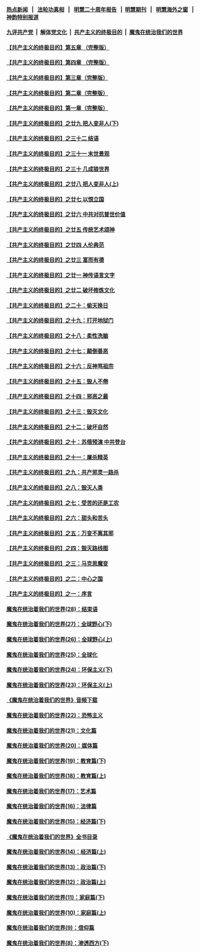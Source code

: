 #### [热点新闻](热点新闻.md?t=08161022) &nbsp;&nbsp;|&nbsp;&nbsp; [法轮功真相](https://github.com/gfw-breaker/truth/blob/master/README.md?t=08161022) &nbsp;&nbsp;|&nbsp;&nbsp; [明慧二十周年报告](https://github.com/gfw-breaker/mh-reports/blob/master/README.md?t=08161022) &nbsp;&nbsp;|&nbsp;&nbsp;[明慧期刊](https://github.com/gfw-breaker/mh-qikan) &nbsp;&nbsp;|&nbsp;&nbsp; [明慧海外之窗](https://github.com/gfw-breaker/mh-news/blob/master/README.md?t=08161022) &nbsp;&nbsp;|&nbsp;&nbsp; [神韵特别报道](https://github.com/gfw-breaker/mh-news/blob/master/shenyun.md?t=08161022) 

#### [九评共产党](../../../../9ping.md/blob/master/README.md?t=08161022) &nbsp;|&nbsp; [解体党文化](../../../../jtdwh.md/blob/master/README.md?t=08161022)  &nbsp;|&nbsp; [共产主义的终极目的](../../../../gczydzjmd.md/blob/master/README.md?t=08161022) &nbsp;|&nbsp; [魔鬼在统治我们的世界](../../../../mgztzwmdsj.md/blob/master/README.md?t=08161022) 

#### [【共产主义的终极目的】第五章 （完整版）](../pages/nsc422/n11428912.md?t=08161022) 

#### [【共产主义的终极目的】第四章 （完整版）](../pages/nsc422/n11428907.md?t=08161022) 

#### [【共产主义的终极目的】第三章（完整版）](../pages/nsc422/n11428848.md?t=08161022) 

#### [【共产主义的终极目的】第二章（完整版）](../pages/nsc422/n11428831.md?t=08161022) 

#### [【共产主义的终极目的】第一章（完整版）](../pages/nsc422/n11417651.md?t=08161022) 

#### [【共产主义的终极目的】之廿九 把人变非人(下)](../pages/nsc422/n11344140.md?t=08161022) 

#### [【共产主义的终极目的】之三十二 结语](../pages/nsc422/n11360535.md?t=08161022) 

#### [【共产主义的终极目的】之三十一 末世景观](../pages/nsc422/n11351129.md?t=08161022) 

#### [【共产主义的终极目的】之三十 几成狼世界](../pages/nsc422/n11348280.md?t=08161022) 

#### [【共产主义的终极目的】之廿八 把人变非人(上)](../pages/nsc422/n11340492.md?t=08161022) 

#### [【共产主义的终极目的】之廿七 以恨立国](../pages/nsc422/n11336944.md?t=08161022) 

#### [【共产主义的终极目的】之廿六 中共对抗普世价值](../pages/nsc422/n11324785.md?t=08161022) 

#### [【共产主义的终极目的】之廿五 传统艺术颂神](../pages/nsc422/n11296396.md?t=08161022) 

#### [【共产主义的终极目的】之廿四 人伦典范](../pages/nsc422/n11296397.md?t=08161022) 

#### [【共产主义的终极目的】之廿三 富而有德](../pages/nsc422/n11283598.md?t=08161022) 

#### [【共产主义的终极目的】之廿一 神传语言文字](../pages/nsc422/n11263265.md?t=08161022) 

#### [【共产主义的终极目的】之廿二 破坏修炼文化](../pages/nsc422/n11245728.md?t=08161022) 

#### [【共产主义的终极目的】之二十：偷天换日](../pages/nsc422/n11238846.md?t=08161022) 

#### [【共产主义的终极目的】之十九：打开地狱门](../pages/nsc422/n11206376.md?t=08161022) 

#### [【共产主义的终极目的】之十八：柔性洗脑](../pages/nsc422/n11199994.md?t=08161022) 

#### [【共产主义的终极目的】之十七：颠倒善恶](../pages/nsc422/n11179782.md?t=08161022) 

#### [【共产主义的终极目的】之十六：反神骂祖宗](../pages/nsc422/n11166798.md?t=08161022) 

#### [【共产主义的终极目的】之十五：毁人不倦](../pages/nsc422/n11166792.md?t=08161022) 

#### [【共产主义的终极目的】之十四：邪恶之最](../pages/nsc422/n11150249.md?t=08161022) 

#### [【共产主义的终极目的】之十三：毁灭文化](../pages/nsc422/n11135227.md?t=08161022) 

#### [【共产主义的终极目的】之十二：破坏自然](../pages/nsc422/n11135214.md?t=08161022) 

#### [【共产主义的终极目的】之十：苏俄预演 中共登台](../pages/nsc422/n11118424.md?t=08161022) 

#### [【共产主义的终极目的】之十一：屠杀精英](../pages/nsc422/n11118442.md?t=08161022) 

#### [【共产主义的终极目的】之九：共产邪灵一路杀](../pages/nsc422/n11114139.md?t=08161022) 

#### [【共产主义的终极目的】之八：毁灭人类](../pages/nsc422/n11108503.md?t=08161022) 

#### [【共产主义的终极目的】之七：受苦的还是工农](../pages/nsc422/n11101809.md?t=08161022) 

#### [【共产主义的终极目的】之六：甜头和苦头](../pages/nsc422/n11096971.md?t=08161022) 

#### [【共产主义的终极目的】之五：万变不离其邪](../pages/nsc422/n11091285.md?t=08161022) 

#### [【共产主义的终极目的】之四：毁灭路线图](../pages/nsc422/n11086284.md?t=08161022) 

#### [【共产主义的终极目的】之三：马克思魔变](../pages/nsc422/n11061941.md?t=08161022) 

#### [【共产主义的终极目的】之二：中心之国](../pages/nsc422/n11047728.md?t=08161022) 

#### [【共产主义的终极目的】之一：序言](../pages/nsc422/n11086077.md?t=08161022) 

#### [魔鬼在统治着我们的世界(28)：结束语](../pages/nsc422/n10936246.md?t=08161022) 

#### [魔鬼在统治着我们的世界(27)：全球野心(下)](../pages/nsc422/n10928319.md?t=08161022) 

#### [魔鬼在统治着我们的世界(26)：全球野心(上)](../pages/nsc422/n10900318.md?t=08161022) 

#### [魔鬼在统治着我们的世界(25)：全球化](../pages/nsc422/n10788205.md?t=08161022) 

#### [魔鬼在统治着我们的世界(24)：环保主义(下)](../pages/nsc422/n10695307.md?t=08161022) 

#### [魔鬼在统治着我们的世界(23)：环保主义(上)](../pages/nsc422/n10688613.md?t=08161022) 

#### [《魔鬼在统治着我们的世界》音频下载](../pages/nsc422/n10635553.md?t=08161022) 

#### [魔鬼在统治着我们的世界(22)：恐怖主义](../pages/nsc422/n10614727.md?t=08161022) 

#### [魔鬼在统治着我们的世界(21)：文化篇](../pages/nsc422/n10597706.md?t=08161022) 

#### [魔鬼在统治着我们的世界(20)：媒体篇](../pages/nsc422/n10586579.md?t=08161022) 

#### [魔鬼在统治着我们的世界(19)：教育篇(下)](../pages/nsc422/n10564808.md?t=08161022) 

#### [魔鬼在统治着我们的世界(18)：教育篇(上)](../pages/nsc422/n10526970.md?t=08161022) 

#### [魔鬼在统治着我们的世界(17)：艺术篇](../pages/nsc422/n10499093.md?t=08161022) 

#### [魔鬼在统治着我们的世界(16)：法律篇](../pages/nsc422/n10485969.md?t=08161022) 

#### [魔鬼在统治着我们的世界(15)：经济篇(下)](../pages/nsc422/n10469975.md?t=08161022) 

#### [《魔鬼在统治着我们的世界》全书目录](../pages/nsc422/n10464261.md?t=08161022) 

#### [魔鬼在统治着我们的世界(14)：经济篇(上)](../pages/nsc422/n10457370.md?t=08161022) 

#### [魔鬼在统治着我们的世界(13)：政治篇(下)](../pages/nsc422/n10448270.md?t=08161022) 

#### [魔鬼在统治着我们的世界(12)：政治篇(上)](../pages/nsc422/n10444576.md?t=08161022) 

#### [魔鬼在统治着我们的世界(11)：家庭篇(下)](../pages/nsc422/n10440961.md?t=08161022) 

#### [魔鬼在统治着我们的世界(10)：家庭篇(上)](../pages/nsc422/n10435448.md?t=08161022) 

#### [魔鬼在统治着我们的世界(9)：信仰篇](../pages/nsc422/n10432159.md?t=08161022) 

#### [魔鬼在统治着我们的世界(8)：渗透西方(下)](../pages/nsc422/n10429603.md?t=08161022) 

